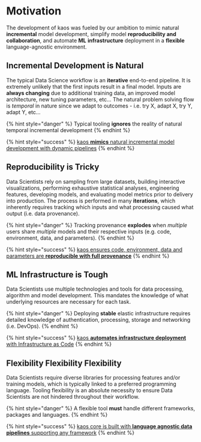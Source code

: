 # Motivation

The development of kaos was fueled by our ambition to mimic natural **incremental** model development, simplify model **reproducibility and collaboration**, and automate **ML** **infrastructure** deployment in a **flexible** language-agnostic environment.

## Incremental Development is Natural

The typical Data Science workflow is an **iterative** end-to-end pipeline. It is extremely unlikely that the first inputs result in a final model. Inputs are **always changing** due to additional training data, an improved model architecture, new tuning parameters, etc... The natural problem solving flow is _temporal_ in nature since we adapt to outcomes - i.e. try X, adapt X, try Y, adapt Y, etc...

{% hint style="danger" %}
Typical tooling **ignores** the reality of natural temporal incremental development
{% endhint %}

{% hint style="success" %}
[kaos **mimics** natural incremental model development with dynamic pipelines](incremental-development.md)
{% endhint %}

## Reproducibility is Tricky

Data Scientists rely on sampling from large datasets, building interactive visualizations, performing exhaustive statistical analyses, engineering features, developing models, and evaluating model metrics prior to delivery into production. The process is performed in many **iterations**, which inherently requires tracking which inputs and what processing caused what output \(i.e. data provenance\).

{% hint style="danger" %}
Tracking provenance **explodes** when _multiple_ users share _multiple_ models and their respective inputs \(e.g. code, environment, data, and parameters\).
{% endhint %}

{% hint style="success" %}
[kaos ensures code, environment, data and parameters are **reproducible with full provenance**](reproducibility.md)
{% endhint %}

## ML Infrastructure is Tough

Data Scientists use multiple technologies and tools for data processing, algorithm and model development. This mandates the knowledge of what underlying resources are necessary for each task.

{% hint style="danger" %}
Deploying **stable** elastic infrastructure requires detailed knowledge of authentication, processing, storage and networking \(i.e. DevOps\).
{% endhint %}

{% hint style="success" %}
[kaos **automates infrastructure deployment** with Infrastructure as Code](infrastructure-automation.md)
{% endhint %}

## Flexibility Flexibility Flexibility

Data Scientists require diverse libraries for processing features and/or training models, which is typically linked to a preferred programming language. Tooling flexibility is an absolute necessity to ensure Data Scientists are not hindered throughout their workflow.

{% hint style="danger" %}
A flexible tool **must** handle different frameworks, packages and languages.
{% endhint %}

{% hint style="success" %}
[kaos core is built with **language agnostic data pipelines** supporting any framework](flexibility.md)
{% endhint %}

